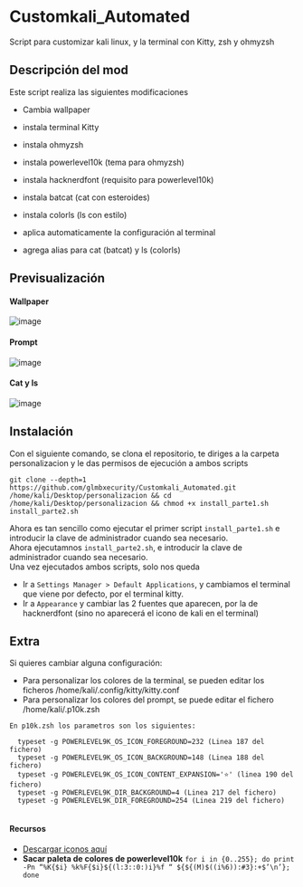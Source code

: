 # Customkali_Automated
Script para customizar kali linux, y la terminal con Kitty, zsh y ohmyzsh
## Descripción del mod
Este script realiza las siguientes modificaciones  

- Cambia wallpaper
- instala terminal Kitty
- instala ohmyzsh
- instala powerlevel10k (tema para ohmyzsh)
- instala hacknerdfont (requisito para powerlevel10k)
- instala batcat (cat con esteroides)
- instala colorls (ls con estilo)  

- aplica automaticamente la configuración al terminal  
- agrega alias para cat (batcat) y ls (colorls)  

## Previsualización
#### Wallpaper  
![image](https://github.com/glmbxecurity/Customkali_Automated/assets/137443771/d8c164d8-e2f9-4b03-89d7-2df4e9affc0f)  
#### Prompt  
![image](https://github.com/glmbxecurity/Customkali_Automated/assets/137443771/a7b96b7a-b2e4-4c68-a81f-21ac31049e21)

#### Cat y ls 
 ![image](https://github.com/glmbxecurity/Customkali_Automated/assets/137443771/e43bf6bf-5cca-4971-bc89-47ebd4a4c58c)




## Instalación
Con el siguiente comando, se clona el repositorio, te diriges a la carpeta personalizacion y le das permisos de ejecución a ambos scripts
```
git clone --depth=1 https://github.com/glmbxecurity/Customkali_Automated.git /home/kali/Desktop/personalizacion && cd /home/kali/Desktop/personalizacion && chmod +x install_parte1.sh install_parte2.sh
```

Ahora es tan sencillo como ejecutar el primer script ```install_parte1.sh``` e introducir la clave de administrador cuando sea necesario.  
Ahora ejecutamnos ```install_parte2.sh```, e introducir la clave de administrador cuando sea necesario.  
Una vez ejecutados ambos scripts, solo nos queda  
  
* Ir a ```Settings Manager > Default Applications```, y cambiamos el terminal que viene por defecto, por el terminal kitty.
* Ir a ```Appearance``` y cambiar las 2 fuentes que aparecen, por la de hacknerdfont (sino no aparecerá el icono de kali en el terminal)

  
## Extra  
Si quieres cambiar alguna configuración:  
* Para personalizar los colores de la terminal, se pueden editar los ficheros /home/kali/.config/kitty/kitty.conf  
* Para personalizar los colores del prompt, se puede editar el fichero /home/kali/.p10k.zsh
```
En p10k.zsh los parametros son los siguientes:

  typeset -g POWERLEVEL9K_OS_ICON_FOREGROUND=232 (Linea 187 del fichero)
  typeset -g POWERLEVEL9K_OS_ICON_BACKGROUND=148 (Linea 188 del fichero)
  typeset -g POWERLEVEL9K_OS_ICON_CONTENT_EXPANSION='⭐' (linea 190 del fichero)
  typeset -g POWERLEVEL9K_DIR_BACKGROUND=4 (Linea 217 del fichero)
  typeset -g POWERLEVEL9K_DIR_FOREGROUND=254 (Linea 219 del fichero)
  

```

#### Recursos
* [Descargar iconos aquí](https://www.nerdfonts.com/cheat-sheet)  
* **Sacar paleta de colores de powerlevel10k** ``` for i in {0..255}; do print -Pn “%K{$i} %k%F{$i}${(l:3::0:)i}%f “ ${${(M)$((i%6)):#3}:+$’\n’}; done ```


